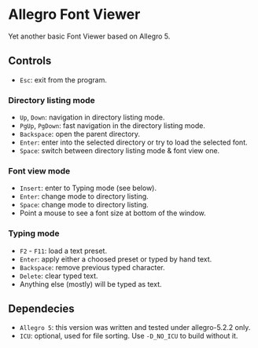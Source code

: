 # Allegro Font Viewer

Yet another basic Font Viewer based on Allegro 5.

## Controls

* `Esc`: exit from the program.

### Directory listing mode

* `Up`, `Down`: navigation in directory listing mode.
* `PgUp`, `PgDown`: fast navigation in the directory listing mode.
* `Backspace`: open the parent directory.
* `Enter`: enter into the selected directory or try to load the selected font.
* `Space`: switch between directory listing mode & font view one.

### Font view mode

* `Insert`: enter to Typing mode (see below).
* `Enter`: change mode to directory listing.
* `Space`: change mode to directory listing.
* Point a mouse to see a font size at bottom of the window.

### Typing mode

* `F2` - `F11`: load a text preset.
* `Enter`: apply either a choosed preset or typed by hand text.
* `Backspace`: remove previous typed character.
* `Delete`: clear typed text.
* Anything else (mostly) will be typed as text.


## Dependecies

* `Allegro 5`: this version was written and tested under allegro-5.2.2 only.
* `ICU`: optional, used for file sorting. Use `-D_NO_ICU` to build without it.
